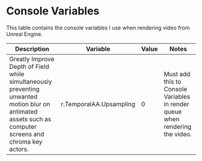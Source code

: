 # Console Variables
This table contains the console variables I use when rendering video from Unreal Engine.

Description | Variable | Value | Notes
--- | --- | --- | ---
Greatly Improve Depth of Field while simultaneously preventing unwanted motion blur on antimated assets such as computer screens and chroma key actors. | r.TemporalAA.Upsampling | 0 | Must add this to Console Variables in render queue when rendering the video.
